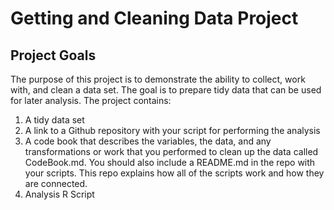 
# Getting and Cleaning Data Project

## Project Goals

The purpose of this project is to demonstrate the ability to collect, work with, and clean a data set. The goal is to prepare tidy data that can be used for later analysis. The project contains: 
1. A tidy data set
2. A link to a Github repository with your script for performing the analysis
3. A code book that describes the variables, the data, and any transformations or work that you performed to clean up the data called CodeBook.md. You should also include a README.md in the repo with your scripts. This repo explains how all of the scripts work and how they are connected.
4. Analysis R Script
